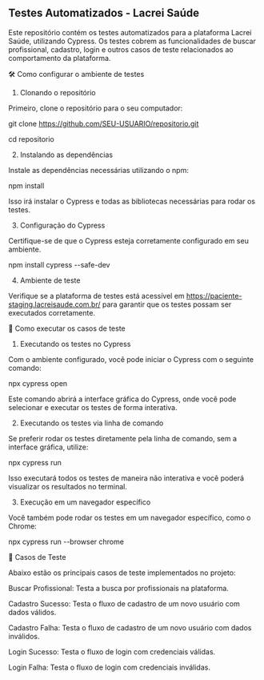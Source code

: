 ## Testes Automatizados - Lacrei Saúde
Este repositório contém os testes automatizados para a plataforma Lacrei Saúde, utilizando Cypress. Os testes cobrem as funcionalidades de buscar profissional, cadastro, login e outros casos de teste relacionados ao comportamento da plataforma.

🛠 Como configurar o ambiente de testes
1. Clonando o repositório

Primeiro, clone o repositório para o seu computador:

git clone https://github.com/SEU-USUARIO/repositorio.git

cd repositorio

2. Instalando as dependências

Instale as dependências necessárias utilizando o npm:

npm install

Isso irá instalar o Cypress e todas as bibliotecas necessárias para rodar os testes.

3. Configuração do Cypress

Certifique-se de que o Cypress esteja corretamente configurado em seu ambiente.

npm install cypress --safe-dev

4. Ambiente de teste

Verifique se a plataforma de testes está acessível em https://paciente-staging.lacreisaude.com.br/ para garantir que os testes possam ser executados corretamente.

🚀 Como executar os casos de teste
1. Executando os testes no Cypress

Com o ambiente configurado, você pode iniciar o Cypress com o seguinte comando:

npx cypress open

Este comando abrirá a interface gráfica do Cypress, onde você pode selecionar e executar os testes de forma interativa.

2. Executando os testes via linha de comando

Se preferir rodar os testes diretamente pela linha de comando, sem a interface gráfica, utilize:

npx cypress run

Isso executará todos os testes de maneira não interativa e você poderá visualizar os resultados no terminal.

3. Execução em um navegador específico

Você também pode rodar os testes em um navegador específico, como o Chrome:

npx cypress run --browser chrome

📄 Casos de Teste

Abaixo estão os principais casos de teste implementados no projeto:

Buscar Profissional: Testa a busca por profissionais na plataforma.

Cadastro Sucesso: Testa o fluxo de cadastro de um novo usuário com dados válidos.

Cadastro Falha: Testa o fluxo de cadastro de um novo usuário com dados inválidos.

Login Sucesso: Testa o fluxo de login com credenciais válidas.

Login Falha: Testa o fluxo de login com credenciais inválidas.